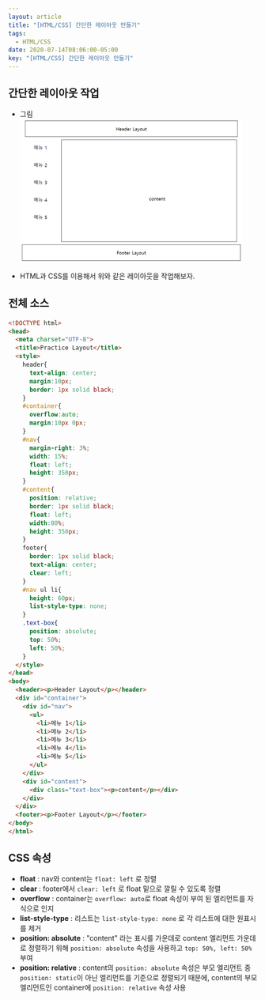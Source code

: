 ```yaml
---
layout: article
title: "[HTML/CSS] 간단한 레이아웃 만들기"
tags:
  - HTML/CSS
date: 2020-07-14T08:06:00-05:00
key: "[HTML/CSS] 간단한 레이아웃 만들기"
---
```


## 간단한 레이아웃 작업

<!--more-->

- 그림<br>![](/assets/images/200715-1.png)

- HTML과 CSS를 이용해서 위와 같은 레이아웃을 작업해보자.

## 전체 소스

```html
<!DOCTYPE html>
<head>
  <meta charset="UTF-8">
  <title>Practice Layout</title>
  <style>
    header{
      text-align: center;
      margin:10px;
      border: 1px solid black;
    }
    #container{
      overflow:auto;
      margin:10px 0px;
    }
    #nav{
      margin-right: 3%;
      width: 15%;
      float: left;
      height: 350px;
    }
    #content{
      position: relative;
      border: 1px solid black;
      float: left;
      width:80%;
      height: 350px;
    }
    footer{
      border: 1px solid black;
      text-align: center;
      clear: left;
    }
    #nav ul li{
      height: 60px;
      list-style-type: none;
    }
    .text-box{
      position: absolute;
      top: 50%;
      left: 50%;
    }
  </style>
</head>
<body>
  <header><p>Header Layout</p></header>
  <div id="container">
    <div id="nav">
      <ul>
        <li>메뉴 1</li>
        <li>메뉴 2</li>
        <li>메뉴 3</li>
        <li>메뉴 4</li>
        <li>메뉴 5</li>
      </ul>
    </div>
    <div id="content">
      <div class="text-box"><p>content</p></div>
    </div>
  </div>
  <footer><p>Footer Layout</p></footer>
</body>
</html>
```

## CSS 속성

- **float** : nav와 content는 `float: left` 로 정렬
- **clear** : footer에서 `clear: left` 로 float 밑으로 깔릴 수 있도록 정렬
- **overflow** : container는 `overflow: auto`로 float 속성이 부여 된 엘리먼트를 자식으로 인지
- **list-style-type** : 리스트는 `list-style-type: none` 로 각 리스트에 대한 원표시를 제거
- **position: absolute** : "content" 라는 표시를 가운데로 content 엘리먼트 가운데로 정렬하기 위해 `position: absolute` 속성을 사용하고 `top: 50%, left: 50%` 부여
- **position: relative** : content의 `position: absolute` 속성은 부모 엘리먼트 중 `position: static`이 아닌 엘리먼트를 기준으로 정렬되기 때문에, content의 부모 엘리먼트인 container에 `position: relative` 속성 사용
